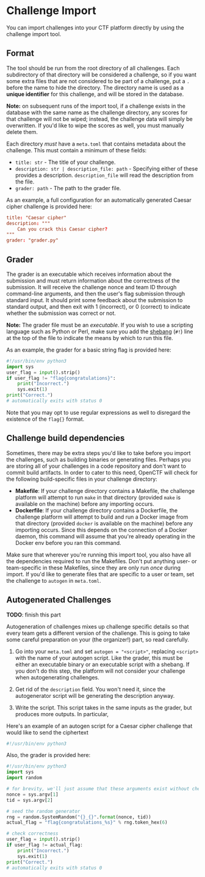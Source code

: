 # Challenge Import

You can import challenges into your CTF platform directly by using the challenge import tool.

## Format

The tool should be run from the root directory of all challenges. Each subdirectory of that directory will be considered a challenge, so if you want some extra files that are not considered to be part of a challenge, put a `.` before the name to hide the directory. The directory name is used as a **unique identifier** for this challenge, and will be stored in the database.

**Note:** on subsequent runs of the import tool, if a challenge exists in the database with the same name as the challenge directory, any scores for that challenge will not be wiped; instead, the challenge data will simply be overwritten. If you'd like to wipe the scores as well, you must manually delete them.

Each directory *must* have a `meta.toml` that contains metadata about the challenge. This must contain a minimum of these fields:

* `title: str` - The title of your challenge.
* `description: str | description_file: path` - Specifying either of these provides a description. `description_file` will read the description from the file.
* `grader: path` - The path to the grader file.

As an example, a full configuration for an automatically generated Caesar cipher challenge is provided here:

```toml
title: "Caesar cipher"
description: """
    Can you crack this Caesar cipher?
"""
grader: "grader.py"
```

## Grader

The grader is an executable which receives information about the submission and must return information about the correctness of the submission. It will receive the challenge nonce and team ID through command-line arguments, and then the user's flag submission through standard input. It should print some feedback about the submission to standard output, and then exit with 1 (incorrect), or 0 (correct) to indicate whether the submission was correct or not.

**Note:** The grader file must be an *executable*. If you wish to use a scripting language such as Python or Perl, make sure you add the [shebang](https://en.wikipedia.org/wiki/Shebang_(Unix)) (`#!`) line at the top of the file to indicate the means by which to run this file.

As an example, the grader for a basic string flag is provided here:

```py
#!/usr/bin/env python3
import sys
user_flag = input().strip()
if user_flag != "flag{congratulations}":
    print("Incorrect.")
    sys.exit(1)
print("Correct.")
# automatically exits with status 0
```

Note that you may opt to use regular expressions as well to disregard the existence of the `flag{}` format.

## Challenge build dependencies

Sometimes, there may be extra steps you'd like to take before you import the challenges, such as building binaries or generating files. Perhaps you are storing all of your challenges in a code repository and don't want to commit build artifacts. In order to cater to this need, OpenCTF will check for the following build-specific files in your challenge directory:

  - **Makefile**: If your challenge directory contains a Makefile, the challenge platform will attempt to run `make` in that directory (provided `make` is available on the machine) before any importing occurs.
  - **Dockerfile**: If your challenge directory contains a Dockerfile, the challenge platform will attempt to build and run a Docker image from that directory (provided `docker` is available on the machine) before any importing occurs. Since this depends on the connection of a Docker daemon, this command will assume that you're already operating in the Docker env before you ran this command.

Make sure that wherever you're running this import tool, you also have all the dependencies required to run the Makefiles. Don't put anything user- or team-specific in these Makefiles, since they are only run *once* during import. If you'd like to generate files that are specific to a user or team, set the challenge to `autogen` in `meta.toml`.

## Autogenerated Challenges

**TODO**: finish this part

Autogeneration of challenges mixes up challenge specific details so that every team gets a different version of the challenge. This is going to take some careful preparation on your (the organizer!) part, so read carefully.

1. Go into your `meta.toml` and set `autogen = "<script>"`, replacing `<script>` with the name of your autogen script. Like the grader, this must be either an executable binary or an executable script with a shebang. If you don't do this step, the platform will not consider your challenge when autogenerating challenges.

2. Get rid of the `description` field. You won't need it, since the autogenerator script will be generating the description anyway.

3. Write the script. This script takes in the same inputs as the grader, but produces more outputs. In particular,

Here's an example of an autogen script for a Caesar cipher challenge that would like to send the ciphertext 

```py
#!/usr/bin/env python3
```

Also, the grader is provided here:

```py
#!/usr/bin/env python3
import sys
import random

# for brevity, we'll just assume that these arguments exist without checking
nonce = sys.argv[1]
tid = sys.argv[2]

# seed the random generator
rng = random.SystemRandom("{}_{}".format(nonce, tid))
actual_flag = "flag{congratulations_%s}" % rng.token_hex(6)

# check correctness
user_flag = input().strip()
if user_flag != actual_flag:
    print("Incorrect.")
    sys.exit(1)
print("Correct.")
# automatically exits with status 0
```